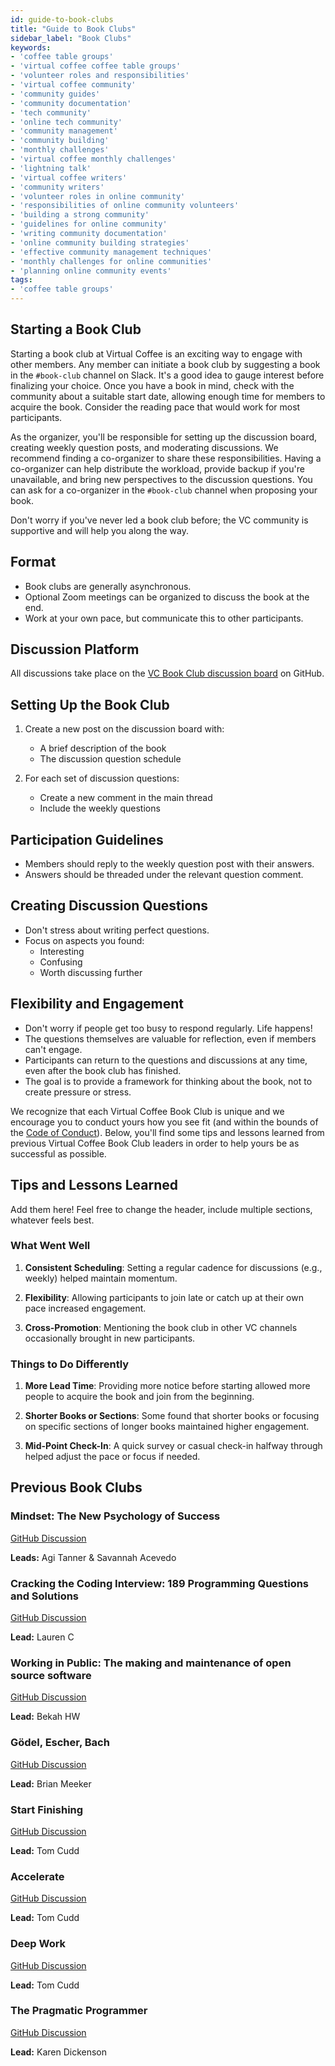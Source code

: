 ```yaml
---
id: guide-to-book-clubs
title: "Guide to Book Clubs"
sidebar_label: "Book Clubs"
keywords: 
- 'coffee table groups'
- 'virtual coffee coffee table groups'
- 'volunteer roles and responsibilities'
- 'virtual coffee community'
- 'community guides'
- 'community documentation'
- 'tech community'
- 'online tech community'
- 'community management'
- 'community building'
- 'monthly challenges'
- 'virtual coffee monthly challenges'
- 'lightning talk'
- 'virtual coffee writers'
- 'community writers'
- 'volunteer roles in online community'
- 'responsibilities of online community volunteers'
- 'building a strong community'
- 'guidelines for online community'
- 'writing community documentation'
- 'online community building strategies'
- 'effective community management techniques'
- 'monthly challenges for online communities'
- 'planning online community events'
tags: 
- 'coffee table groups'
---
```


## Starting a Book Club

Starting a book club at Virtual Coffee is an exciting way to engage with other members. Any member can initiate a book club by suggesting a book in the `#book-club` channel on Slack. It's a good idea to gauge interest before finalizing your choice. Once you have a book in mind, check with the community about a suitable start date, allowing enough time for members to acquire the book. Consider the reading pace that would work for most participants.

As the organizer, you'll be responsible for setting up the discussion board, creating weekly question posts, and moderating discussions. We recommend finding a co-organizer to share these responsibilities. Having a co-organizer can help distribute the workload, provide backup if you're unavailable, and bring new perspectives to the discussion questions. You can ask for a co-organizer in the `#book-club` channel when proposing your book.

Don't worry if you've never led a book club before; the VC community is supportive and will help you along the way.

## Format

- Book clubs are generally asynchronous.
- Optional Zoom meetings can be organized to discuss the book at the end.
- Work at your own pace, but communicate this to other participants.

## Discussion Platform

All discussions take place on the [VC Book Club discussion board](https://github.com/orgs/Virtual-Coffee/discussions/categories/vc-book-club) on GitHub.

## Setting Up the Book Club

1. Create a new post on the discussion board with:

   - A brief description of the book
   - The discussion question schedule

2. For each set of discussion questions:

   - Create a new comment in the main thread
   - Include the weekly questions

## Participation Guidelines

- Members should reply to the weekly question post with their answers.
- Answers should be threaded under the relevant question comment.

## Creating Discussion Questions

- Don't stress about writing perfect questions.
- Focus on aspects you found:
  - Interesting
  - Confusing
  - Worth discussing further

## Flexibility and Engagement

- Don't worry if people get too busy to respond regularly. Life happens!
- The questions themselves are valuable for reflection, even if members can't engage.
- Participants can return to the questions and discussions at any time, even after the book club has finished.
- The goal is to provide a framework for thinking about the book, not to create pressure or stress.

We recognize that each Virtual Coffee Book Club is unique and we encourage you to conduct yours how you see fit (and within the bounds of the [Code of Conduct](https://virtualcoffee.io/code-of-conduct)). Below, you'll find some tips and lessons learned from previous Virtual Coffee Book Club leaders in order to help yours be as successful as possible.

## Tips and Lessons Learned

Add them here! Feel free to change the header, include multiple sections, whatever feels best.

### What Went Well

1. **Consistent Scheduling**: Setting a regular cadence for discussions (e.g., weekly) helped maintain momentum.

2. **Flexibility**: Allowing participants to join late or catch up at their own pace increased engagement.

3. **Cross-Promotion**: Mentioning the book club in other VC channels occasionally brought in new participants.

### Things to Do Differently

1. **More Lead Time**: Providing more notice before starting allowed more people to acquire the book and join from the beginning.

2. **Shorter Books or Sections**: Some found that shorter books or focusing on specific sections of longer books maintained higher engagement.

3. **Mid-Point Check-In**: A quick survey or casual check-in halfway through helped adjust the pace or focus if needed.

## Previous Book Clubs

### Mindset: The New Psychology of Success

[GitHub Discussion](https://github.com/orgs/Virtual-Coffee/discussions/1173)

**Leads:** Agi Tanner & Savannah Acevedo

### Cracking the Coding Interview: 189 Programming Questions and Solutions

[GitHub Discussion](https://github.com/orgs/Virtual-Coffee/discussions/972)

**Lead:** Lauren C

### Working in Public: The making and maintenance of open source software

[GitHub Discussion](https://github.com/orgs/Virtual-Coffee/discussions/932)

**Lead:** Bekah HW

### Gödel, Escher, Bach

[GitHub Discussion](https://github.com/orgs/Virtual-Coffee/discussions/789)

**Lead:** Brian Meeker

### Start Finishing

[GitHub Discussion](https://github.com/orgs/Virtual-Coffee/discussions/626)

**Lead:** Tom Cudd

### Accelerate

[GitHub Discussion](https://github.com/orgs/Virtual-Coffee/discussions/512)

**Lead:** Tom Cudd

### Deep Work

[GitHub Discussion](https://github.com/orgs/Virtual-Coffee/discussions/316)

**Lead:** Tom Cudd

### The Pragmatic Programmer

[GitHub Discussion](https://github.com/orgs/Virtual-Coffee/discussions/305)

**Lead:** Karen Dickenson
